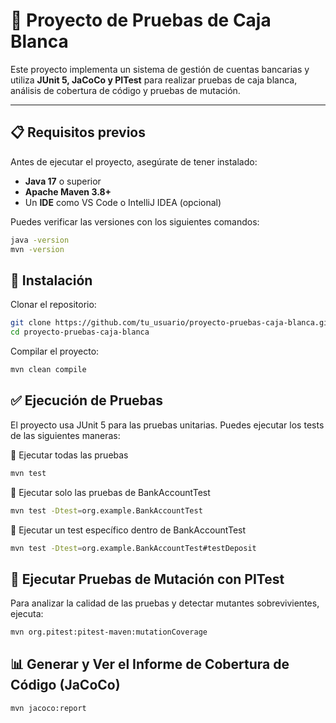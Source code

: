 # 🏦 Proyecto de Pruebas de Caja Blanca

Este proyecto implementa un sistema de gestión de cuentas bancarias y utiliza **JUnit 5, JaCoCo y PITest** para realizar pruebas de caja blanca, análisis de cobertura de código y pruebas de mutación.

---

## 📋 **Requisitos previos**
Antes de ejecutar el proyecto, asegúrate de tener instalado:

- **Java 17** o superior
- **Apache Maven 3.8+**
- Un **IDE** como VS Code o IntelliJ IDEA (opcional)

Puedes verificar las versiones con los siguientes comandos:

```sh
java -version
mvn -version
```

## 🚀 **Instalación**
Clonar el repositorio:
```sh
git clone https://github.com/tu_usuario/proyecto-pruebas-caja-blanca.git
cd proyecto-pruebas-caja-blanca
```

Compilar el proyecto:
```sh
mvn clean compile
```

## ✅ **Ejecución de Pruebas**
El proyecto usa JUnit 5 para las pruebas unitarias. Puedes ejecutar los tests de las siguientes maneras:

🔹 Ejecutar todas las pruebas
```sh
mvn test
```

🔹 Ejecutar solo las pruebas de BankAccountTest
```sh
mvn test -Dtest=org.example.BankAccountTest
```

🔹 Ejecutar un test específico dentro de BankAccountTest
```sh
mvn test -Dtest=org.example.BankAccountTest#testDeposit
```

## 🧪 **Ejecutar Pruebas de Mutación con PITest**
Para analizar la calidad de las pruebas y detectar mutantes sobrevivientes, ejecuta:
```sh
mvn org.pitest:pitest-maven:mutationCoverage
```

## 📊 **Generar y Ver el Informe de Cobertura de Código (JaCoCo)**
```sh
mvn jacoco:report
```